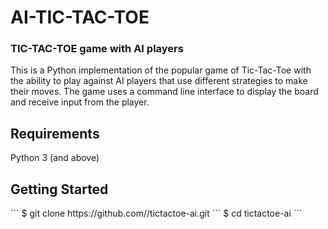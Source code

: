 # AI-TIC-TAC-TOE

<h3> TIC-TAC-TOE game with AI players </h3>
This is a Python implementation of the popular game of Tic-Tac-Toe with the ability to play against AI players that use different strategies to make their moves. 
The game uses a command line interface to display the board and receive input from the player.

<h2>Requirements</h2>
Python 3 (and above)

<h2>Getting Started</h2>
```
$ git clone https://github.com/<your-username>/tictactoe-ai.git
```
$ cd tictactoe-ai
```

